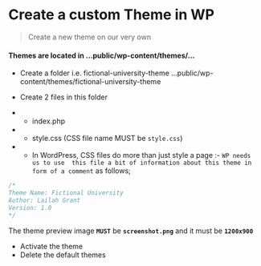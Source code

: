 # Create a custom Theme in WP

> Create a new theme on our very own

#### Themes are located in ...public/wp-content/themes/...

- Create a folder i.e. fictional-university-theme
...public/wp-content/themes/fictional-university-theme

- Create 2 files in this folder
- - index.php
- - style.css (CSS file name MUST be `style.css`)
- - In WordPress, CSS files do more than just style a page :-
 `WP needs us to use  this file a bit of information about this theme in form of a comment` as follows;

 ```css
/*
Theme Name: Fictional University
Author: Lailah Grant
Version: 1.0
*/
 ```
The theme preview image **`MUST`** be **`screenshot.png`** and it must be **`1200x900`**
- Activate the theme
- Delete the default themes


